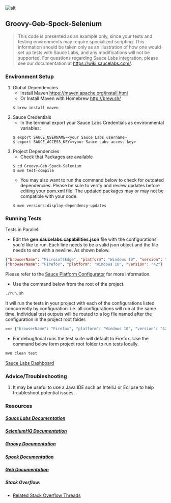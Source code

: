 ![alt](https://saucelabs.com/images/sauce-labs-logo.png)

## Groovy-Geb-Spock-Selenium

>This code is presented as an example only, since your tests and testing environments may require specialized scripting. This information should be taken only as an
>illustration of how one would set up tests with Sauce Labs, and any modifications will not be supported. For questions regarding Sauce Labs integration, please see 
>our documentation at https://wiki.saucelabs.com/.

### Environment Setup

1. Global Dependencies
    * Install Maven
    	https://maven.apache.org/install.html
    * Or Install Maven with Homebrew
    	http://brew.sh/
    ```
    $ brew install maven
    ```
2. Sauce Credentials
    * In the terminal export your Sauce Labs Credentials as environmental variables:
    ```
    $ export SAUCE_USERNAME=<your Sauce Labs username>
	$ export SAUCE_ACCESS_KEY=<your Sauce Labs access key>
    ```
3. Project Dependencies
	* Check that Packages are available
	```
	$ cd Groovy-Geb-Spock-Selenium
	$ mvn test-compile
	```
	* You may also want to run the command below to check for outdated dependencies. Please be sure to verify and review updates before editing your pom.xml file. The updated packages may or may not be compatible with your code.
	```
	$ mvn versions:display-dependency-updates
	```
### Running Tests

Tests in Parallel:

* Edit the **gen.saucelabs.capabilities.json** file with the configurations you'd like to run. Each line needs to be a valid json object and the file needs to end with a newline. As shown below. 
```json
{"browserName": "MicrosoftEdge", "platform": "Windows 10", "version": "20.10240"}
{"browserName": "Firefox", "platform": "Windows 10", "version": "42"}
```
Please refer to the [Sauce Platform Configurator](https://wiki.saucelabs.com/display/DOCS/Platform+Configurator/) for more information.

* Use the command below from the root of the project.
```bash
./run.sh
```
It will run the tests in your project with each of the configurations listed concurrently by configuration. i.e. all configurations will run at the same time. 
Individual test outputs will be routed to a log file named after the configuration in the project root folder. 
```bash
==> {"browserName": "Firefox", "platform": "Windows 10", "version": "42"}.log
```

* For debug/local runs the test suite will default to Firefox. Use the command below form project root folder to run tests locally.
```bash 
mvn clean test
```
[Sauce Labs Dashboard](https://saucelabs.com/beta/dashboard/)

### Advice/Troubleshooting
1. It may be useful to use a Java IDE such as IntelliJ or Eclipse to help troubleshoot potential issues. 

### Resources
##### [Sauce Labs Documentation](https://wiki.saucelabs.com/)

##### [SeleniumHQ Documentation](http://www.seleniumhq.org/docs/)

##### [Groovy Documentation](http://www.groovy-lang.org/documentation.html)

##### [Spock Documentation](http://spockframework.github.io/spock/docs/1.0/index.html)

##### [Geb Documentation](http://www.gebish.org/manual/current/)

##### Stack Overflow:
* [Related Stack Overflow Threads](http://stackoverflow.com/questions/27355003/advise-on-hierarchy-for-element-locators-in-selenium-webdriver)